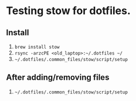 # Testing stow for dotfiles.

## Install

1. `brew install stow`
1. `rsync -arzcPE <old_laptop>:~/.dotfiles ~/`
1. `~/.dotfiles/.common_files/stow/script/setup`


## After adding/removing files

1. `~/.dotfiles/.common_files/stow/script/setup`

